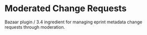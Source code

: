 # Moderated Change Requests
Bazaar plugin / 3.4 ingredient for managing eprint metadata change requests through moderation.
